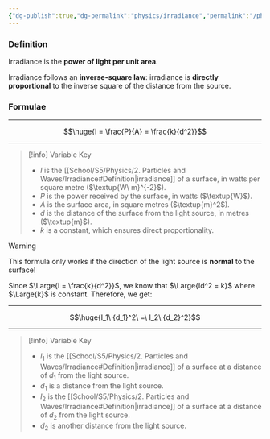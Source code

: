 ```yaml
---
{"dg-publish":true,"dg-permalink":"physics/irradiance","permalink":"/physics/irradiance/"}
---
```



### Definition
Irradiance is the **power of light per unit area**.

Irradiance follows an **inverse-square law**: irradiance is **directly proportional** to the inverse square of the distance from the source.

### Formulae

---

$$\huge{I = \frac{P}{A} = \frac{k}{d^2}}$$

---

> [!info] Variable Key
> - $I$ is the [[School/S5/Physics/2. Particles and Waves/Irradiance#Definition\|irradiance]] of a surface, in watts per square metre ($\textup{W\ m}^{-2}$).
> - $P$ is the power received by the surface, in watts ($\textup{W}$).
> - $A$ is the surface area, in square metres ($\textup{m}^2$).
> - $d$ is the distance of the surface from the light source, in metres ($\textup{m}$).
> - $k$ is a constant, which ensures direct proportionality.

> [!warning]
> This formula only works if the direction of the light source is **normal** to the surface!

Since $\Large{I = \frac{k}{d^2}}$, we know that $\Large{Id^2 = k}$ where $\Large{k}$ is constant. Therefore, we get:

---

$$\huge{I_1\ {d_1}^2\ =\ I_2\ {d_2}^2}$$

---

> [!info] Variable Key
> - $I_1$ is the [[School/S5/Physics/2. Particles and Waves/Irradiance#Definition\|irradiance]] of a surface at a distance of $d_1$ from the light source.
> - $d_1$ is a distance from the light source.
> - $I_2$ is the [[School/S5/Physics/2. Particles and Waves/Irradiance#Definition\|irradiance]] of a surface at a distance of $d_2$ from the light source.
> - $d_2$ is another distance from the light source.

